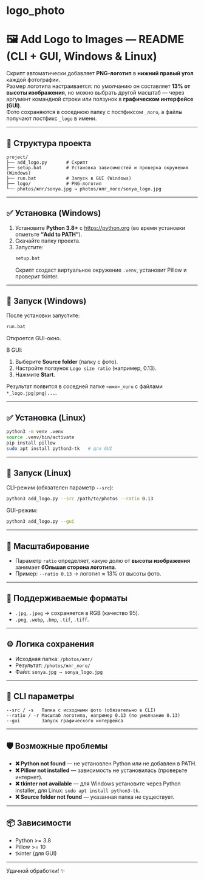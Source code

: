 # logo_photo

# 🖼️ Add Logo to Images — README (CLI + GUI, Windows & Linux)

Скрипт автоматически добавляет **PNG-логотип** в **нижний правый угол** каждой фотографии.  
Размер логотипа настраивается: по умолчанию он составляет **13% от высоты изображения**, но можно выбрать другой масштаб — через аргумент командной строки или ползунок в **графическом интерфейсе (GUI)**.  
Фото сохраняются в соседнюю папку с постфиксом `_лого`, а файлы получают постфикс `_logo` в имени.  

---

## 📁 Структура проекта

```
project/
├── add_logo.py       # Скрипт
├── setup.bat         # Установка зависимостей и проверка окружения (Windows)
├── run.bat           # Запуск в GUI (Windows)
├── logo/             # PNG-логотип
└── photos/жпг/sonya.jpg → photos/жпг_лого/sonya_logo.jpg
```

---

## ✅ Установка (Windows)

1. Установите **Python 3.8+** с https://python.org (во время установки отметьте **“Add to PATH”**).  
2. Скачайте папку проекта.  
3. Запустите:  
   ```bat
   setup.bat
   ```  
   Скрипт создаст виртуальное окружение `.venv`, установит Pillow и проверит tkinter.  

---

## 🚀 Запуск (Windows)

После установки запустите:  
```bat
run.bat
```
Откроется GUI-окно.  

В GUI:
1. Выберите **Source folder** (папку с фото).  
2. Настройте ползунок `Logo size ratio` (например, 0.13).  
3. Нажмите **Start**.  

Результат появится в соседней папке `<имя>_лого` с файлами `*_logo.jpg|png|...`.  

---

## ✅ Установка (Linux)

```bash
python3 -m venv .venv
source .venv/bin/activate
pip install pillow
sudo apt install python3-tk   # для GUI
```

---

## 🚀 Запуск (Linux)

CLI-режим (обязателен параметр `--src`):  
```bash
python3 add_logo.py --src /path/to/photos --ratio 0.13
```

GUI-режим:  
```bash
python3 add_logo.py --gui
```

---

## 🧠 Масштабирование

- Параметр `ratio` определяет, какую долю от **высоты изображения** занимает **бОльшая сторона логотипа**.  
- Пример: `--ratio 0.13` → логотип ≈ 13% от высоты фото.  

---

## 🧩 Поддерживаемые форматы

- `.jpg`, `.jpeg` → сохраняется в RGB (качество 95).  
- `.png`, `.webp`, `.bmp`, `.tif`, `.tiff`.  

---

## ⚙️ Логика сохранения

- Исходная папка: `/photos/жпг/`  
- Результат: `/photos/жпг_лого/`  
- Файл: `sonya.jpg → sonya_logo.jpg`  

---

## 🧾 CLI параметры

```
--src / -s   Папка с исходными фото (обязательно в CLI)
--ratio / -r Масштаб логотипа, например 0.13 (по умолчанию 0.13)
--gui        Запуск графического интерфейса
```

---

## 🛡️ Возможные проблемы

- **❌ Python not found** — не установлен Python или не добавлен в PATH.  
- **❌ Pillow not installed** — зависимость не установилась (проверьте интернет).  
- **❌ tkinter not available** — для Windows установите через Python installer, для Linux: `sudo apt install python3-tk`.  
- **❌ Source folder not found** — указанная папка не существует.  

---

## 📦 Зависимости

- Python >= 3.8  
- Pillow >= 10  
- tkinter (для GUI)  

---

Удачной обработки! ✨
